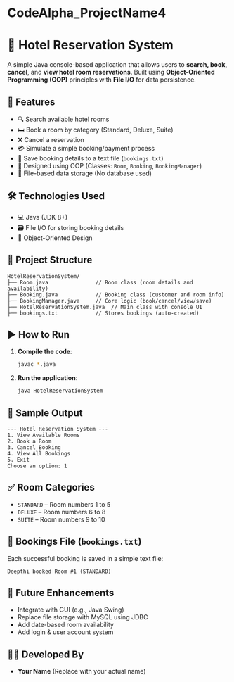 # CodeAlpha_ProjectName4
# 🏨 Hotel Reservation System

A simple Java console-based application that allows users to **search, book, cancel**, and **view hotel room reservations**. Built using **Object-Oriented Programming (OOP)** principles with **File I/O** for data persistence.

## 📌 Features

- 🔍 Search available hotel rooms
- 🛏️ Book a room by category (Standard, Deluxe, Suite)
- ❌ Cancel a reservation
- 💳 Simulate a simple booking/payment process
- 📂 Save booking details to a text file (`bookings.txt`)
- 🧱 Designed using OOP (Classes: `Room`, `Booking`, `BookingManager`)
- 💾 File-based data storage (No database used)

## 🛠️ Technologies Used

- 💻 Java (JDK 8+)
- 🗃️ File I/O for storing booking details
- 🧱 Object-Oriented Design

## 📁 Project Structure

```
HotelReservationSystem/
├── Room.java               // Room class (room details and availability)
├── Booking.java            // Booking class (customer and room info)
├── BookingManager.java     // Core logic (book/cancel/view/save)
├── HotelReservationSystem.java  // Main class with console UI
├── bookings.txt            // Stores bookings (auto-created)
```

## ▶ How to Run

1. **Compile the code**:
   ```bash
   javac *.java
   ```

2. **Run the application**:
   ```bash
   java HotelReservationSystem
   ```

## 🧪 Sample Output

```
--- Hotel Reservation System ---
1. View Available Rooms
2. Book a Room
3. Cancel Booking
4. View All Bookings
5. Exit
Choose an option: 1
```

## ✅ Room Categories

- `STANDARD` – Room numbers 1 to 5
- `DELUXE` – Room numbers 6 to 8
- `SUITE` – Room numbers 9 to 10

## 📂 Bookings File (`bookings.txt`)

Each successful booking is saved in a simple text file:
```
Deepthi booked Room #1 (STANDARD)
```

## 🚀 Future Enhancements

- Integrate with GUI (e.g., Java Swing)
- Replace file storage with MySQL using JDBC
- Add date-based room availability
- Add login & user account system

## 👩‍💻 Developed By

- **Your Name** (Replace with your actual name)
